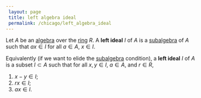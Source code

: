 ```yaml
---
 layout: page
 title: left algebra ideal
 permalink: /chicago/left_algebra_ideal
---
```

Let $A$ be an [algebra](https://mathgloss.github.io/MathGloss/algebra_over_a_field) over the [ring](https://mathgloss.github.io/MathGloss/ring) $R$. A **left ideal** $I$ of $A$ is a [subalgebra](https://mathgloss.github.io/MathGloss/subalgebra) of $A$ such that $ax\in I$ for all $a\in A$, $x\in I$. 

Equivalently (if we want to elide the [subalgebra](https://mathgloss.github.io/MathGloss/subalgebra) condition), a **left ideal** $I$ of $A$ is a subset $I\subset A$ such that for all $x,y\in I$, $a\in A$, and $r\in R$,
1. $x-y\in I$;
2. $rx\in I$;
3. $ax\in I$. 